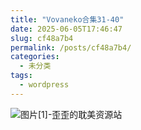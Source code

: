 ```yaml
---
title: "Vovaneko合集31-40"
date: 2025-06-05T17:46:47
slug: cf48a7b4
permalink: /posts/cf48a7b4/
categories:
  - 未分类
tags:
  - wordpress
---
```


![图片[1]-歪歪的耽美资源站](/images/wp/cf48a7b4-c60cf688.jpg)
